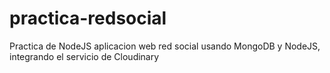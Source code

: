 # practica-redsocial
Practica de NodeJS aplicacion web red social usando MongoDB y NodeJS, integrando el servicio de Cloudinary
